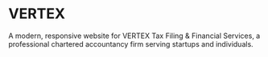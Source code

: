 # VERTEX
A modern, responsive website for VERTEX Tax Filing &amp; Financial Services, a professional chartered accountancy firm serving startups and individuals.
